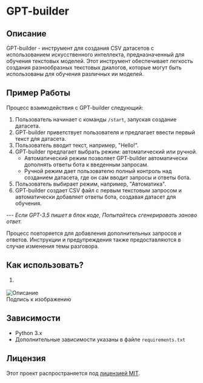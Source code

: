 # GPT-builder

## Описание

GPT-builder - инструмент для создания CSV датасетов с использованием искусственного интеллекта, предназначенный для обучения текстовых моделей. Этот инструмент обеспечивает легкость создания разнообразных текстовых диалогов, которые могут быть использованы для обучения различных ии моделей.

## Пример Работы

Процесс взаимодействия с GPT-builder следующий:

1. Пользователь начинает с команды `/start`, запуская создание датасета.
2. GPT-builder приветствует пользователя и предлагает ввести первый текст для датасета.
3. Пользователь вводит текст, например, "Hello!".
4. GPT-builder предлагает выбрать режим: автоматический или ручной.
   - Автоматический режим позволяет GPT-builder автоматически дополнять ответы бота к введенным запросам.
   - Ручной режим дает пользователю полный контроль над созданием датасета, где он сам вводит запросы и ответы бота.
5. Пользователь выбирает режим, например, "Автоматика".
6. GPT-builder создает CSV файл с первым текстовым запросом и автоматически добавляет ответы бота, создавая датасет для обучения.

--- *Если GPT-3.5 пишет в блок коде, Попытайтесь сгенерировать заново ответ.*

Процесс повторяется для добавления дополнительных запросов и ответов. Инструкции и предупреждения также предоставляются в случае изменения темы разговора.

## Как использовать?

1. <figure>
  <img src="https://github.com/C4ainikT/GPT-Builder.Dataset-Custom-Instruction-RUSSION/assets/129612159/924b02e5-e45e-4c30-ae1c-fa7467c3fbf7" alt="Описание">
  <figcaption>Подпись к изображению</figcaption>
</figure>




## Зависимости

- Python 3.x
- Дополнительные зависимости указаны в файле `requirements.txt`

## Лицензия

Этот проект распространяется под [лицензией MIT](LICENSE).
